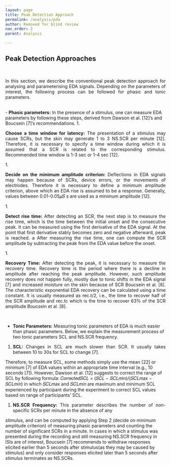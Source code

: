```yaml
---
layout: page
title: Peak Detection Approach
permalink: /analysis/pda
author: Removed for blind review
nav_order: 2
parent: Analysis

---
```


## Peak Detection Approaches
<br>
<p align="justify">
In this section, we describe the conventional peak detection approach for analysing and parameterising EDA signals.
    Depending on the parameters of interest, the following process can be followed for phasic and tonic parameters.</p>
<br>
- <b>Phasic parameters:</b> In the presence of a stimulus, one can measure EDA parameters by following these steps,
    derived from Dawson et al. [12]’s and Boucsein [7]’s recommendations.
1. <p align="justify"><b>Choose a time window for latency:</b> The presentation of a stimulus may cause SCRs, but the skin may generate
1 to 3 NS.SCR per minute [12]. Therefore, it is necessary to specify a time window during which it is assumed
that a SCR is related to the corresponding stimulus. Recommended time window is 1-3 sec or 1-4 sec [12].</p>
1. <p align="justify"><b>Decide on the minimum amplitude criterion:</b> Deflections in EDA signals may happen because of SCRs,
device errors, or the movements of electrodes. Therefore it is necessary to define a minimum amplitude criterion,
above which an EDA rise is assumed to be a response. Generally, values between 0.01-0.05𝜇𝑆 s are used as a
minimum amplitude [12].</p>
1. <p align="justify"><b>Detect rise time:</b> After detecting an SCR, the next step is to measure the rise time, which is the time between
the initial onset and the consecutive peak. It can be measured using the first derivative of the EDA signal. At the
point that first derivative stably becomes zero and negative afterward, peak is reached. a After measuring the
rise time, one can compute the SCR amplitude by subtracting the peak from the EDA value before the onset.</p>
1. <p align="justify"><b>Recovery Time:</b> After detecting the peak, it is necessary to measure the recovery time. Recovery time is the period where there is a decline in amplitude after reaching the peak amplitude.
However, such amplitude recovery does not happen fully, mostly due to tonic shifts in the EDA signal [7] and
increased moisture on the skin because of SCR Boucsein et al. [8]. The characteristic exponential EDA recovery
can be calculated using a time constant. It is usually measured as rec.t/2, i.e., the time to recover half of the SCR
amplitude and rec.tc which is the time to recover 63% of the SCR amplitude Boucsein et al. [8].</p>
<br>

- <b>Tonic Parameters:</b> Measuring tonic parameters of EDA is much easier than phasic parameters. Below, we
explain the measurement process of two tonic parameters SCL and NS.SCR frequency.
1. <p align="justify"><b>SCL:</b> Changes in SCL are much slower than SCR. It usually takes between 10 to 30s for SCL to change [7].
Therefore, to measure SCL, some methods simply use the mean [22] or minimum [7] of EDA values within an
appropriate time interval (e.g., 10 seconds [7]). However, Dawson et al. [12] suggests to correct the range of SCL by following formula:  𝐶𝑜𝑟𝑟𝑒𝑐𝑡𝑒𝑑𝑆𝐶𝐿 = (𝑆𝐶𝐿 − 𝑆𝐶𝐿𝑚in)/(𝑆𝐶𝐿𝑚𝑎𝑥 − 𝑆𝐶𝐿𝑚𝑖𝑛) in which 𝑆𝐶𝐿𝑚𝑎𝑥 and 𝑆𝐶𝐿𝑚𝑖𝑛 are maximum and minimum SCL experienced by participant during the experiment to correct SCL values based on range of participants’ SCL.</p>
1. <p align="justify"><b>NS.SCR Frequency:</b> This parameter describes the number of non-specific SCRs per minute in the absence of any
stimulus, and can be computed by applying Step 2 (decide on minimum amplitude criterion) of measuring phasic
parameters and counting the number of significant SCRs in a minute. In cases in which a stimulus was presented
during the recording and still measuring NS.SCR frequency in ISIs are of interest, Boucsein [7] recommends to
withdraw responses elicited earlier than 5 seconds after stimulus(as they may be caused by stimulus) and only
consider responses elicited later than 5 seconds after stimulus terminates as NS.SCRs.</p>
